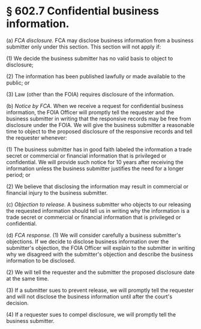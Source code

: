 # § 602.7   Confidential business information.

(a) *FCA disclosure.* FCA may disclose business information from a business submitter only under this section. This section will not apply if:


(1) We decide the business submitter has no valid basis to object to disclosure;


(2) The information has been published lawfully or made available to the public; or


(3) Law (other than the FOIA) requires disclosure of the information.


(b) *Notice by FCA.* When we receive a request for confidential business information, the FOIA Officer will promptly tell the requester and the business submitter in writing that the responsive records may be free from disclosure under the FOIA. We will give the business submitter a reasonable time to object to the proposed disclosure of the responsive records and tell the requester whenever:


(1) The business submitter has in good faith labeled the information a trade secret or commercial or financial information that is privileged or confidential. We will provide such notice for 10 years after receiving the information unless the business submitter justifies the need for a longer period; or


(2) We believe that disclosing the information may result in commercial or financial injury to the business submitter.


(c) *Objection to release.* A business submitter who objects to our releasing the requested information should tell us in writing why the information is a trade secret or commercial or financial information that is privileged or confidential.


(d) *FCA response.* (1) We will consider carefully a business submitter's objections. If we decide to disclose business information over the submitter's objection, the FOIA Officer will explain to the submitter in writing why we disagreed with the submitter's objection and describe the business information to be disclosed.


(2) We will tell the requester and the submitter the proposed disclosure date at the same time.


(3) If a submitter sues to prevent release, we will promptly tell the requester and will not disclose the business information until after the court's decision.


(4) If a requester sues to compel disclosure, we will promptly tell the business submitter.




